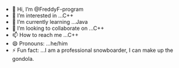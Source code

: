 - 👋 Hi, I’m @FreddyF-program
- 👀 I’m interested in ...C++
- 🌱 I’m currently learning ...Java
- 💞️ I’m looking to collaborate on ...C++
- 📫 How to reach me ...C++
- 😄 Pronouns: ...he/him
- ⚡ Fun fact: ...I am a professional snowboarder, I can make up the gondola.

<!---
FreddyF-program/FreddyF-program is a ✨ special ✨ repository because its `README.md` (this file) appears on your GitHub profile.
You can click the Preview link to take a look at your changes.
--->
